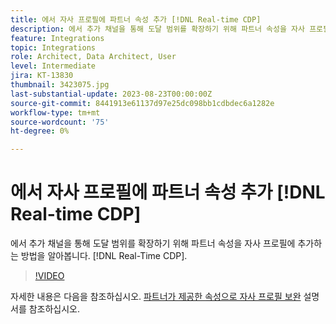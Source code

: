 ```yaml
---
title: 에서 자사 프로필에 파트너 속성 추가 [!DNL Real-time CDP]
description: 에서 추가 채널을 통해 도달 범위를 확장하기 위해 파트너 속성을 자사 프로필에 추가하는 방법을 알아봅니다. [!DNL Real-Time CDP].
feature: Integrations
topic: Integrations
role: Architect, Data Architect, User
level: Intermediate
jira: KT-13830
thumbnail: 3423075.jpg
last-substantial-update: 2023-08-23T00:00:00Z
source-git-commit: 8441913e61137d97e25dc098bb1cdbdec6a1282e
workflow-type: tm+mt
source-wordcount: '75'
ht-degree: 0%

---
```


# 에서 자사 프로필에 파트너 속성 추가 [!DNL Real-time CDP]

에서 추가 채널을 통해 도달 범위를 확장하기 위해 파트너 속성을 자사 프로필에 추가하는 방법을 알아봅니다. [!DNL Real-Time CDP].

>[!VIDEO](https://video.tv.adobe.com/v/3423075/?quality=12&learn=on)

자세한 내용은 다음을 참조하십시오. [파트너가 제공한 속성으로 자사 프로필 보완](https://experienceleague.adobe.com/docs/experience-platform/rtcdp/use-cases/partner-data/supplement-first-party-profiles.html) 설명서를 참조하십시오.

